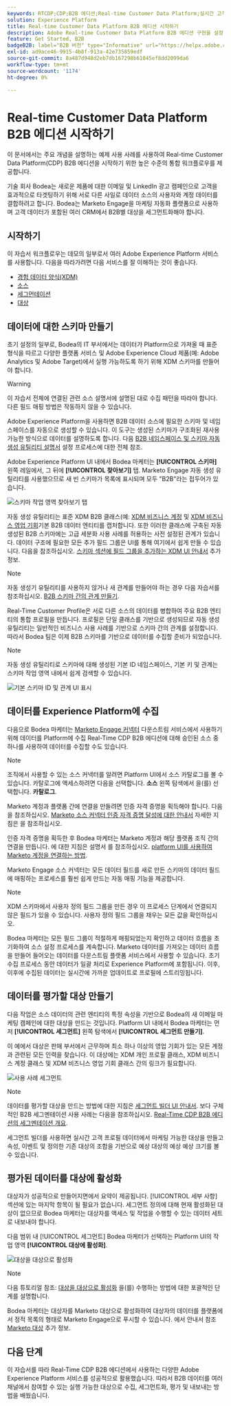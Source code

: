 ```yaml
---
keywords: RTCDP;CDP;B2B 에디션;Real-time Customer Data Platform;실시간 고객 데이터 플랫폼;실시간 cdp;b2b;cdp
solution: Experience Platform
title: Real-time Customer Data Platform B2B 에디션 시작하기
description: Adobe Real-time Customer Data Platform B2B 에디션 구현을 설정할 때 이 샘플 시나리오를 예로 사용하십시오.
feature: Get Started, B2B
badgeB2B: label="B2B 버전" type="Informative" url="https://helpx.adobe.com/legal/product-descriptions/real-time-customer-data-platform-b2b-edition-prime-and-ultimate-packages.html newtab=true"
exl-id: ad9ace46-9915-4b8f-913a-42e735859edf
source-git-commit: 8a487d948d2eb7db167298b61045ef8dd2099da6
workflow-type: tm+mt
source-wordcount: '1174'
ht-degree: 0%

---
```


# Real-time Customer Data Platform B2B 에디션 시작하기

이 문서에서는 주요 개념을 설명하는 예제 사용 사례를 사용하여 Real-time Customer Data Platform(CDP) B2B 에디션을 시작하기 위한 높은 수준의 통합 워크플로우를 제공합니다.

기술 회사 Bodea는 새로운 제품에 대한 이메일 및 LinkedIn 광고 캠페인으로 고객을 효과적으로 타겟팅하기 위해 서로 다른 사일로 데이터 소스의 사용자와 계정 데이터를 결합하려고 합니다. Bodea는 Marketo Engage을 마케팅 자동화 플랫폼으로 사용하며 고객 데이터가 포함된 여러 CRM에서 B2B별 대상을 세그먼트화해야 합니다.

## 시작하기

이 자습서 워크플로우는 데모의 일부로서 여러 Adobe Experience Platform 서비스를 사용합니다. 다음을 따라가려면 다음 서비스를 잘 이해하는 것이 좋습니다.

- [경험 데이터 양식(XDM)](../xdm/home.md)
- [소스](../sources/home.md)
- [세그먼테이션](../segmentation/home.md)
- [대상](../destinations/home.md)

## 데이터에 대한 스키마 만들기

초기 설정의 일부로, Bodea의 IT 부서에서는 데이터가 Platform으로 가져올 때 표준 형식을 따르고 다양한 플랫폼 서비스 및 Adobe Experience Cloud 제품(예: Adobe Analytics 및 Adobe Target)에서 실행 가능하도록 하기 위해 XDM 스키마를 만들어야 합니다.

>[!WARNING]
>
>이 자습서 전체에 연결된 관련 소스 설명서에 설명된 대로 수집 패턴을 따라야 합니다. 다른 필드 매핑 방법은 작동하지 않을 수 있습니다.

Adobe Experience Platform을 사용하면 B2B 데이터 소스에 필요한 스키마 및 네임스페이스를 자동으로 생성할 수 있습니다. 이 도구는 생성된 스키마가 구조화된 재사용 가능한 방식으로 데이터를 설명하도록 합니다. 다음 [B2B 네임스페이스 및 스키마 자동 생성 유틸리티 설명서](../sources/connectors/adobe-applications/marketo/marketo-namespaces.md) 설정 프로세스에 대한 전체 참조.

Adobe Experience Platform UI 내에서 Bodea 마케터는 **[!UICONTROL 스키마]** 왼쪽 레일에서, 그 뒤에 **[!UICONTROL 찾아보기]** 탭. Marketo Engage 자동 생성 유틸리티를 사용했으므로 새 빈 스키마가 목록에 표시되며 모두 &quot;B2B&quot;라는 접두어가 있습니다.

![스키마 작업 영역 찾아보기 탭](./assets/b2b-tutorial/empty-b2b-schemas.png)

자동 생성 유틸리티는 표준 XDM B2B 클래스(예: [XDM 비즈니스 계정](../xdm/classes/b2b/business-account.md) 및 [XDM 비즈니스 영업 기회](../xdm/classes/b2b/business-opportunity.md)기본 B2B 데이터 엔티티를 캡처합니다. 또한 이러한 클래스에 구축된 자동 생성된 B2B 스키마에는 고급 세분화 사용 사례를 허용하는 사전 설정된 관계가 있습니다. 데이터 구조에 필요한 모든 추가 필드 그룹은 UI를 통해 여기에서 쉽게 만들 수 있습니다. 다음을 참조하십시오. [스키마 섹션에 필드 그룹을 추가하는 XDM UI 안내서](../xdm/ui/resources/schemas.md#add-field-groups) 추가 정보.

>[!NOTE]
> 
>자동 생성기 유틸리티를 사용하지 않거나 새 관계를 만들어야 하는 경우 다음 자습서를 참조하십시오. [B2B 스키마 간의 관계 만들기](../xdm/tutorials/relationship-b2b.md).

Real-Time Customer Profile은 서로 다른 소스의 데이터를 병합하여 주요 B2B 엔티티의 통합 프로필을 만듭니다. 프로필은 단일 클래스를 기반으로 생성되므로 자동 생성 유틸리티는 일반적인 비즈니스 사용 사례를 기반으로 스키마 간의 관계를 설정합니다. 따라서 Bodea 팀은 이제 B2B 스키마를 기반으로 데이터를 수집할 준비가 되었습니다.

>[!NOTE]
> 
>자동 생성 유틸리티로 스키마에 대해 생성된 기본 ID 네임스페이스, 기본 키 및 관계는 스키마 작업 영역 내에서 쉽게 검색할 수 있습니다.
>
>![기본 스키마 ID 및 관계 UI 표시](./assets/b2b-tutorial/schema-identity-relationship.png)

## 데이터를 Experience Platform에 수집

다음으로 Bodea 마케터는 [Marketo Engage 커넥터](../sources/connectors/adobe-applications/marketo/marketo.md) 다운스트림 서비스에서 사용하기 위해 데이터를 Platform에 수집 Real-Time CDP B2B 에디션에 대해 승인된 소스 중 하나를 사용하여 데이터를 수집할 수도 있습니다.

>[!NOTE]
> 
>조직에서 사용할 수 있는 소스 커넥터를 알려면 Platform UI에서 소스 카탈로그를 볼 수 있습니다. 카탈로그에 액세스하려면 다음을 선택합니다. **소스** 왼쪽 탐색에서 을(를) 선택합니다. **카탈로그**.

Marketo 계정과 플랫폼 간에 연결을 만들려면 인증 자격 증명을 획득해야 합니다. 다음을 참조하십시오. [Marketo 소스 커넥터 인증 자격 증명 달성에 대한 안내서](../sources/connectors/adobe-applications/marketo/marketo-auth.md) 자세한 지침은 을 참조하십시오.

인증 자격 증명을 획득한 후 Bodea 마케터는 Marketo 계정과 해당 플랫폼 조직 간의 연결을 만듭니다. 에 대한 지침은 설명서 를 참조하십시오. [platform UI를 사용하여 Marketo 계정을 연결하는 방법](../sources/tutorials/ui/create/adobe-applications/marketo.md).

Marketo Engage 소스 커넥터는 모든 데이터 필드를 새로 만든 스키마의 데이터 필드에 매핑하는 프로세스를 훨씬 쉽게 만드는 자동 매핑 기능을 제공합니다.

>[!NOTE]
> 
>XDM 스키마에서 사용자 정의 필드 그룹을 만든 경우 이 프로세스 단계에서 연결되지 않은 필드가 있을 수 있습니다. 사용자 정의 필드 그룹을 채우는 모든 값을 확인하십시오.

Bodea 마케터는 모든 필드 그룹이 적절하게 매핑되었는지 확인하고 데이터 흐름을 초기화하여 소스 설정 프로세스를 계속합니다. Marketo 데이터를 가져오는 데이터 흐름을 만들어 들어오는 데이터를 다운스트림 플랫폼 서비스에서 사용할 수 있습니다. 초기 수집 프로세스 동안 데이터가 일괄 처리로 Experience Platform에 포함됩니다. 이후, 이후에 수집된 데이터는 실시간에 가까운 업데이트로 프로필에 스트리밍됩니다.

## 데이터를 평가할 대상 만들기

다음 작업은 소스 데이터의 관련 엔티티의 특정 속성을 기반으로 Bodea의 새 이메일 마케팅 캠페인에 대한 대상을 만드는 것입니다. Platform UI 내에서 Bodea 마케터는 먼저 **[!UICONTROL 세그먼트]** 왼쪽 탐색에서 **[!UICONTROL 세그먼트 만들기]**.

이 예에서 대상은 판매 부서에서 근무하며 최소 하나 이상의 영업 기회가 있는 모든 계정과 관련된 모든 인력을 찾습니다. 이 대상에는 XDM 개인 프로필 클래스, XDM 비즈니스 계정 클래스 및 XDM 비즈니스 영업 기회 클래스 간의 링크가 필요합니다.

![사용 사례 세그먼트](./assets/b2b-tutorial/use-case-segment.png)

>[!NOTE]
> 
>데이터를 평가할 대상을 만드는 방법에 대한 지침은 [세그먼트 빌더 UI 안내서](../segmentation/ui/segment-builder.md). 보다 구체적인 B2B 세그멘테이션 사용 사례는 다음을 참조하십시오. [Real-Time CDP B2B 에디션의 세그멘테이션 개요](./segmentation/b2b.md).

세그먼트 빌더를 사용하면 실시간 고객 프로필 데이터에서 마케팅 가능한 대상을 만들고 속성, 이벤트 및 정의한 기존 대상의 조합을 기반으로 예상 대상의 예상 예상 크기를 볼 수 있습니다.

## 평가된 데이터를 대상에 활성화

대상자가 성공적으로 만들어지면에서 요약이 제공됩니다. [!UICONTROL 세부 사항] 섹션에 있는 마지막 항목이 될 필요가 없습니다. 세그먼트 정의에 대해 현재 활성화된 대상이 없으므로 Bodea 마케터는 대상자를 액세스 및 작업을 수행할 수 있는 데이터 세트로 내보내야 합니다.

다음 범위 내 [!UICONTROL 세그먼트] Bodea 마케터가 선택하는 Platform UI의 작업 영역 **[!UICONTROL 대상에 활성화]**.

![대상을 대상으로 활성화](./assets/b2b-tutorial/activate-to-destination.png)

>[!NOTE]
> 
>다음 튜토리얼 참조: [대상을 대상으로 활성화](https://experienceleague.adobe.com/docs/marketo/using/product-docs/core-marketo-concepts/smart-lists-and-static-lists/static-lists/push-an-adobe-experience-cloud-segment-to-a-marketo-static-list.html) 을(를) 수행하는 방법에 대한 포괄적인 단계를 설명합니다.

Bodea 마케터는 대상자를 Marketo 대상으로 활성화하여 대상자의 데이터를 플랫폼에서 정적 목록의 형태로 Marketo Engage으로 푸시할 수 있습니다. 에서 안내서 참조 [Marketo 대상](https://experienceleague.adobe.com/docs/experience-platform/destinations/catalog/adobe/marketo-engage.html) 추가 정보.

## 다음 단계

이 자습서를 따라 Real-Time CDP B2B 에디션에서 사용하는 다양한 Adobe Experience Platform 서비스를 성공적으로 활용했습니다. 따라서 B2B 데이터를 여러 채널에서 참여할 수 있는 실행 가능한 대상으로 수집, 세그먼트화, 평가 및 내보내는 방법을 배웠습니다.
